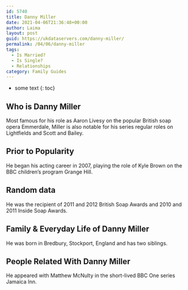 ```yaml
---
id: 5740
title: Danny Miller
date: 2021-04-06T21:36:48+00:00
author: Laima
layout: post
guid: https://ukdataservers.com/danny-miller/
permalink: /04/06/danny-miller
tags:
  - Is Married?
  - Is Single?
  - Relationships
category: Family Guides
---
```


* some text
{: toc}


## Who is Danny Miller
                  
                  
                  
Most famous for his role as Aaron Livesy on the popular British soap opera Emmerdale, Miller is also notable for his series regular roles on Lightfields and Scott and Bailey.
                  
              
            
              
            
                
                
                
## Prior to Popularity
                  
                  
                  
He began his acting career in 2007, playing the role of Kyle Brown on the BBC children&#8217;s program Grange Hill.
                  
              
            
              
            
                
                
                
## Random data
                  
                  
                  
He was the recipient of 2011 and 2012 British Soap Awards and 2010 and 2011 Inside Soap Awards.
                  
              
            
              
            
                
                
                
## Family & Everyday Life of Danny Miller
                  
                  
                  
He was born in Bredbury, Stockport, England and has two siblings.
                  
              
            
              
            
                
                
                
## People Related With Danny Miller
                  
                  
                  
He appeared with Matthew McNulty in the short-lived BBC One series Jamaica Inn.
                  
              
            
              
            
                
              
            
              
              
            
            
              
            
          
          
          